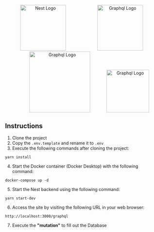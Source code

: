 <p align="center">
  <a href="http://nestjs.com/" target="blank" style="margin-right: 50px;"><img src="https://nestjs.com/img/logo-small.svg" width="150" alt="Nest Logo" /></a>
  <a href="https://graphql.org" target="blank" style="margin-left: 50px;"><img src="https://graphql.org/img/logo.svg" width="150" alt="Graphql Logo" /></a>
  <a href="https://www.docker.com/" target="blank" style="margin-left: 50px;"><img src="https://gist.githubusercontent.com/mrcodedev/8f9c3cc5698f98adecfaebd797b5714e/raw/5574cd201ebf8b1b128fc20043cc9ade37cf4baa/image-docker.png" width="200" alt="Graphql Logo" /></a>
  <a href="https://www.postgresql.org/" target="blank" style="margin-left: 50px;"><img src="https://wiki.postgresql.org/images/a/a4/PostgreSQL_logo.3colors.svg" width="140" alt="Graphql Logo" /></a>
</p>

## Instructions

1. Clone the project
2. Copy the ```.env.template``` and rename it to ```.env```
3. Execute the following commands after cloning the project:
```
yarn install
```
4. Start the Docker container (Docker Desktop) with the following command:
```
docker-compose up -d
```
5. Start the Nest backend using the following command:

```
yarn start-dev
```
6. Access the site by visiting the following URL in your web browser:
```
http://localhost:3000/graphql
```

7. Execute the __"mutation"__ to fill out the Database